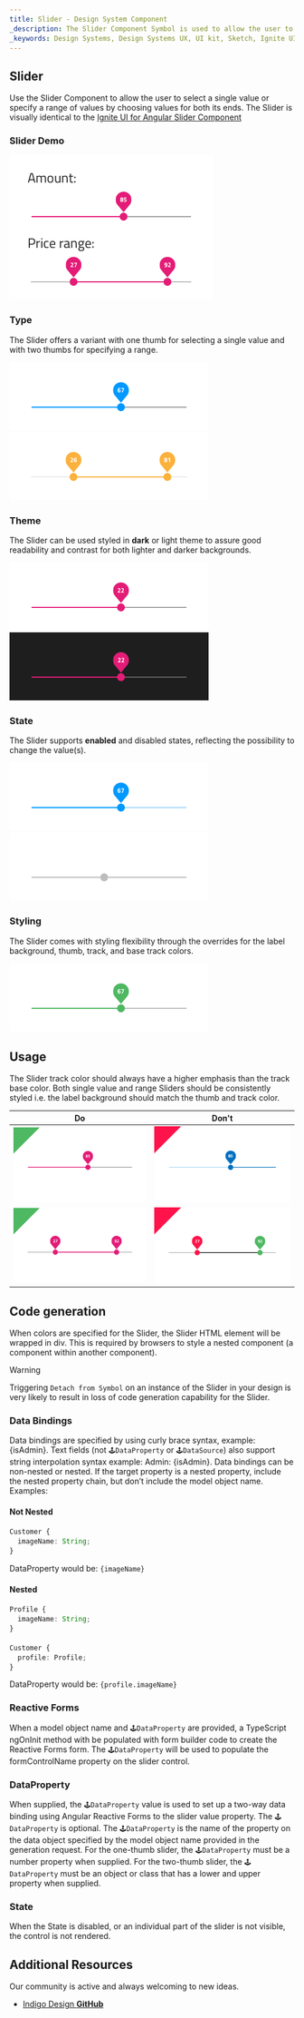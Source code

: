 ```yaml
---
title: Slider - Design System Component
_description: The Slider Component Symbol is used to allow the user to select a single value or a range. 
_keywords: Design Systems, Design Systems UX, UI kit, Sketch, Ignite UI for Angular, Sketch to Angular, Sketch to Angular, Angular, Angular Design System, Export code from Sketch, Design Kits for Angular, Sketch HTML, Sketch to HTML, Sketch UI kits
---
```


## Slider

Use the Slider Component to allow the user to select a single value or specify a range of values by choosing values for both its ends. The Slider is visually identical to the [Ignite UI for Angular Slider Component](https://www.infragistics.com/products/ignite-ui-angular/angular/components/slider.html)

### Slider Demo

<img src="../images/slider_demo.png" srcset="../images/slider_demo@2x.png 2x" />

### Type

The Slider offers a variant with one thumb for selecting a single value and with two thumbs for specifying a range.

<img src="../images/slider_one-thumb.png" srcset="../images/slider_one-thumb@2x.png 2x" />
<img src="../images/slider_two-thumb.png" srcset="../images/slider_two-thumb@2x.png 2x" />

### Theme

The Slider can be used styled in **dark** or light theme to assure good readability and contrast for both lighter and darker backgrounds.

<img src="../images/slider_dark.png" srcset="../images/slider_dark@2x.png 2x" />
<img src="../images/slider_light.png" srcset="../images/slider_light@2x.png 2x" />

### State

The Slider supports **enabled** and disabled states, reflecting the possibility to change the value(s).

<img src="../images/slider_enabled.png" srcset="../images/slider_enabled@2x.png 2x" />
<img src="../images/slider_disabled.png" srcset="../images/slider_disabled@2x.png 2x" />

### Styling

The Slider comes with styling flexibility through the overrides for the label background, thumb, track, and base track colors.

<img src="../images/slider_styling.png" srcset="../images/slider_styling@2x.png 2x" />

## Usage

The Slider track color should always have a higher emphasis than the track base color. Both single value and range Sliders should be consistently styled i.e. the label background should match the thumb and track color.

| Do                            | Don't                           |
| ----------------------------- | ------------------------------- |
| <img src="../images/slider_do1.png" srcset="../images/slider_do1@2x.png 2x" /> | <img src="../images/slider_dont1.png" srcset="../images/slider_dont1@2x.png 2x" /> |
| <img src="../images/slider_do2.png" srcset="../images/slider_do2@2x.png 2x" /> | <img src="../images/slider_dont2.png" srcset="../images/slider_dont2@2x.png 2x" /> |

## Code generation

When colors are specified for the Slider, the Slider HTML element will be wrapped in div. This is required by browsers to style a nested component (a component within another component).

> [!WARNING]
> Triggering `Detach from Symbol` on an instance of the Slider in your design is very likely to result in loss of code generation capability for the Slider.

### Data Bindings

Data bindings are specified by using curly brace syntax, example: {isAdmin}. Text fields (not `🕹️DataProperty` or `🕹️DataSource`) also support string interpolation syntax example: Admin: {isAdmin}. Data bindings can be non-nested or nested. If the target property is a nested property, include the nested property chain, but don’t include the model object name. Examples:

#### Not Nested

```typescript
Customer {
  imageName: String;
}
```

DataProperty would be: `{imageName}`

#### Nested

```typescript
Profile {
  imageName: String;
}

Customer {
  profile: Profile;
}
```

DataProperty would be: `{profile.imageName}`

### Reactive Forms

When a model object name and `🕹️DataProperty` are provided, a TypeScript ngOnInit method with be populated with form builder code to create the Reactive Forms form. The `🕹️DataProperty` will be used to populate the formControlName property on the slider control.

### DataProperty

When supplied, the `🕹️DataProperty` value is used to set up a two-way data binding using Angular Reactive Forms to the slider value property. The `🕹️DataProperty` is optional. The `🕹️DataProperty` is the name of the property on the data object specified by the model object name provided in the generation request. For the one-thumb slider, the `🕹️DataProperty` must be a number property when supplied. For the two-thumb slider, the `🕹️DataProperty` must be an object or class that has a lower and upper property when supplied.

### State

When the State is disabled, or an individual part of the slider is not visible, the control is not rendered.

## Additional Resources

Our community is active and always welcoming to new ideas.

- [Indigo Design **GitHub**](https://github.com/IgniteUI/design-system-docfx)
